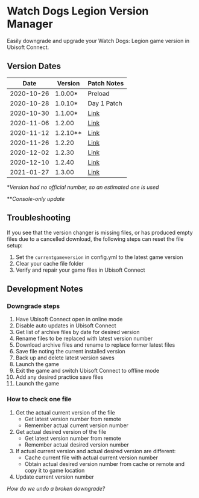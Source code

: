 
# Watch Dogs Legion Version Manager

Easily downgrade and upgrade your Watch Dogs: Legion game version in Ubisoft Connect.

## Version Dates

| Date       | Version  | Patch Notes                                                                                                                                     |
|------------|----------|-------------------------------------------------------------------------------------------------------------------------------------------------|
| 2020-10-26 | 1.0.00*  | Preload                                                                                                                                         |
| 2020-10-28 | 1.0.10*  | Day 1 Patch                                                                                                                                     |
| 2020-10-30 | 1.1.00*  | [Link](https://forums.ubisoft.com/showthread.php/2285126-*COMPLETE*-Maintenance-for-Hotfix-Patch-October-28-(Xbox-amp-PS4)-amp-October-30-(PC)) |
| 2020-11-06 | 1.2.00   | [Link](https://forums.ubisoft.com/showthread.php/2289326-Bug-Fixes-for-PlayStation-4-Xbox-One-and-Stadia-TU-2-0?p=15230078)                     |
| 2020-11-12 | 1.2.10** | [Link](https://forums.ubisoft.com/showthread.php/2291783-TU2-10-Bug-fixes)                                                                      |
| 2020-11-26 | 1.2.20   | [Link](https://forums.ubisoft.com/showthread.php/2297075-Patch-Notes-TU-2-20)                                                                   |
| 2020-12-02 | 1.2.30   | [Link](https://forums.ubisoft.com/showthread.php/2299330-TU-2-30-Patch-Notes)                                                                   |
| 2020-12-10 | 1.2.40   | [Link](https://forums.ubisoft.com/showthread.php/2302093-Title-Update-2-40-Patch-Notes)                                                         |
| 2021-01-27 | 1.3.00   | [Link](https://forums.ubisoft.com/showthread.php/2315110-Title-Update-3-0-Patch-Notes)                                                          |

\**Version had no official number, so an estimated one is used*

\*\**Console-only update*

## Troubleshooting

If you see that the version changer is missing files, or has produced empty files due to a cancelled download, the following steps can reset the file setup:

1. Set the `currentgameversion` in config.yml to the latest game version
1. Clear your cache file folder
1. Verify and repair your game files in Ubisoft Connect

## Development Notes

### Downgrade steps

1. Have Ubisoft Connect open in online mode
1. Disable auto updates in Ubisoft Connect
1. Get list of archive files by date for desired version
1. Rename files to be replaced with latest version number
1. Download archive files and rename to replace former latest files
1. Save file noting the current installed version
1. Back up and delete latest version saves
1. Launch the game
1. Exit the game and switch Ubisoft Connect to offline mode
1. Add any desired practice save files
1. Launch the game

### How to check one file

1. Get the actual current version of the file
   * Get latest version number from remote
   * Remember actual current version number
1. Get actual desired version of the file
   * Get latest version number from remote
   * Remember actual desired version number
1. If actual current version and actual desired version are different:
   * Cache current file with actual current version number
   * Obtain actual desired version number from cache or remote and copy it to game location
1. Update current version number

*How do we undo a broken downgrade?*
